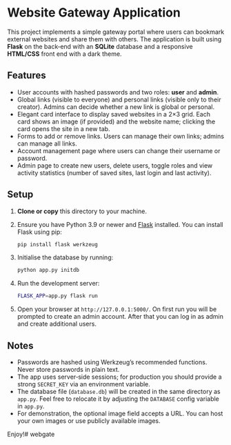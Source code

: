 # Website Gateway Application

This project implements a simple gateway portal where users can bookmark
external websites and share them with others.  The application is built
using **Flask** on the back‑end with an **SQLite** database and a
responsive **HTML/CSS** front end with a dark theme.

## Features

* User accounts with hashed passwords and two roles: **user** and **admin**.
* Global links (visible to everyone) and personal links (visible only to
  their creator).  Admins can decide whether a new link is global or
  personal.
* Elegant card interface to display saved websites in a 2×3 grid.  Each
  card shows an image (if provided) and the website name; clicking the card
  opens the site in a new tab.
* Forms to add or remove links.  Users can manage their own links; admins
  can manage all links.
* Account management page where users can change their username or password.
* Admin page to create new users, delete users, toggle roles and view
  activity statistics (number of saved sites, last login and last activity).

## Setup

1. **Clone or copy** this directory to your machine.
2. Ensure you have Python 3.9 or newer and [Flask](https://palletsprojects.com/p/flask/) installed.  You can install Flask using pip:

   ```bash
   pip install flask werkzeug
   ```

3. Initialise the database by running:

   ```bash
   python app.py initdb
   ```

4. Run the development server:

   ```bash
   FLASK_APP=app.py flask run
   ```

5. Open your browser at `http://127.0.0.1:5000/`.  On first run you will be
   prompted to create an admin account.  After that you can log in as admin
   and create additional users.

## Notes

* Passwords are hashed using Werkzeug’s recommended functions.  Never store
  passwords in plain text.
* The app uses server‑side sessions; for production you should provide a
  strong `SECRET_KEY` via an environment variable.
* The database file (`database.db`) will be created in the same directory as
  `app.py`.  Feel free to relocate it by adjusting the `DATABASE` config
  variable in `app.py`.
* For demonstration, the optional image field accepts a URL.  You can host
  your own images or use publicly available images.

Enjoy!#   w e b g a t e  
 
